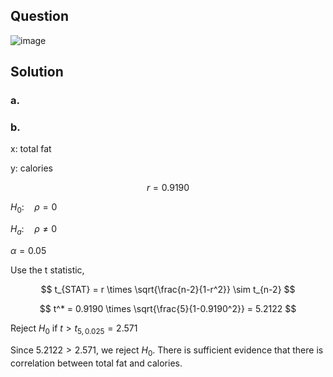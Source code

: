 ## Question


![image](https://github.com/user-attachments/assets/d4b31c24-235e-4483-a19e-f7887ccc6676)

## Solution

### a.

 

### b.

x: total fat 

y: calories 

$$
r = 0.9190
$$

$H_0: \quad \rho = 0$

$H_a: \quad \rho \neq 0$  

$\alpha = 0.05$  

Use the t statistic,

$$
t_{STAT} = r \times \sqrt{\frac{n-2}{1-r^2}} \sim t_{n-2}
$$

$$
t^* = 0.9190 \times \sqrt{\frac{5}{1-0.9190^2}} = 5.2122
$$

Reject $H_0$ if $t > t_{5,0.025} = 2.571$

Since $5.2122 > 2.571$, we reject $H_0$.
There is sufficient evidence that there is correlation between total fat and calories.
